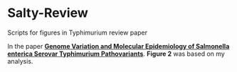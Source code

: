 # Salty-Review
Scripts for figures in Typhimurium review paper

In the paper [**Genome Variation and Molecular Epidemiology of Salmonella enterica Serovar Typhimurium Pathovariants**](https://iai.asm.org/content/86/8/e00079-18.short). **Figure 2** was based on my analysis.

